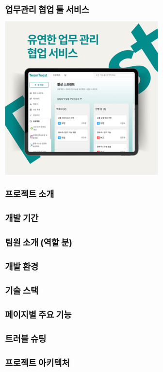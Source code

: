 # 업무관리 협업 툴 서비스

![이미지 설명](https://github.com/CuteSeeun/Web-TeamToast/blob/main/cover.png)


# 프로젝트 소개


# 개발 기간


# 팀원 소개 (역할 분)


# 개발 환경


# 기술 스택


# 페이지별 주요 기능


# 트러블 슈팅


# 프로젝트 아키텍처

